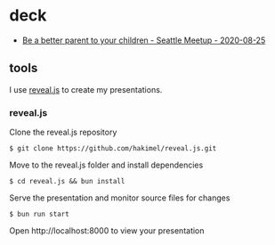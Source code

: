 # deck

- [Be a better parent to your children - Seattle Meetup - 2020-08-25](./2020-08-25-seattle-meetup/Be%20a%20better%20parent%20to%20your%20children.pdf)

## tools

I use [reveal.js](https://revealjs.com) to create my presentations.


### reveal.js

Clone the reveal.js repository

```
$ git clone https://github.com/hakimel/reveal.js.git
```
Move to the reveal.js folder and install dependencies
```
$ cd reveal.js && bun install
```
Serve the presentation and monitor source files for changes
```
$ bun run start
```
Open http://localhost:8000 to view your presentation

